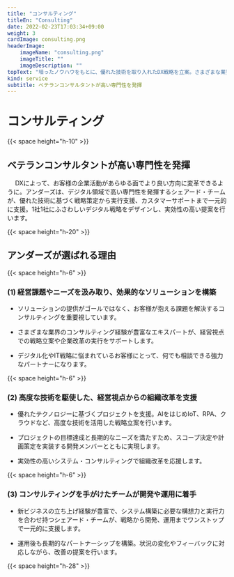 ```yaml
---
title: "コンサルティング"
titleEn: "Consulting"
date: 2022-02-23T17:03:34+09:00
weight: 3
cardImage: consulting.png
headerImage:
    imageName: "consulting.png"
    imageTitle: ""
    imageDescription: ""
topText: "培ったノウハウをもとに、優れた技術を取り入れたDX戦略を立案。さまざまな業界で求められている先進的なデジタルシフトを支援します。"
kind: service
subtitle: ベテランコンサルタントが高い専門性を発揮 
---
```


# コンサルティング　

{{< space height="h-10" >}}

## ベテランコンサルタントが高い専門性を発揮   
　
DXによって、お客様の企業活動があらゆる面でより良い方向に変革できるように。アンダーズは、デジタル領域で高い専門性を発揮するシェアード・チームが、優れた技術に基づく戦略策定から実行支援、カスタマーサポートまで一元的に支援。1社1社にふさわしいデジタル戦略をデザインし、実効性の高い提案を行います。

{{< space height="h-20" >}}

## アンダーズが選ばれる理由　

{{< space height="h-6" >}}

### (1)	経営課題やニーズを汲み取り、効果的なソリューションを構築

* ソリューションの提供がゴールではなく、お客様が抱える課題を解決するコンサルティングを重要視しています。  

* さまざまな業界のコンサルティング経験が豊富なエキスパートが、経営視点での戦略立案や企業改革の実行をサポートします。  

* デジタル化やIT戦略に悩まれているお客様にとって、何でも相談できる強力なパートナーになります。

{{< space height="h-6" >}}

### (2)	高度な技術を駆使した、経営視点からの組織改革を支援

* 優れたテクノロジーに基づくプロジェクトを支援。AIをはじめIoT、RPA、クラウドなど、高度な技術を活用した戦略立案を行います。  

* プロジェクトの目標達成と長期的なニーズを満たすため、スコープ決定や計画策定を実装する開発メンバーとともに実現します。  

* 実効性の高いシステム・コンサルティングで組織改革を応援します。

{{< space height="h-6" >}}

### (3)	コンサルティングを手がけたチームが開発や運用に着手　

* 新ビジネスの立ち上げ経験が豊富で、システム構築に必要な構想力と実行力を合わせ持つシェアード・チームが、戦略から開発、運用までワンストップで一元的に支援します。  

* 運用後も長期的なパートナーシップを構築。状況の変化やフィーバックに対応しながら、改善の提案を行います。

{{< space height="h-28" >}}
